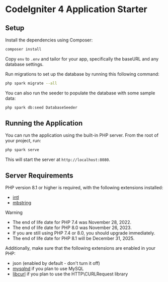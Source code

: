 # CodeIgniter 4 Application Starter

## Setup

Install the dependencies using Composer:

```bash
composer install
```

Copy `env` to `.env` and tailor for your app, specifically the baseURL
and any database settings.

Run migrations to set up the database by running this following command:

```bash
php spark migrate --all
```

You can also run the seeder to populate the database with some sample data:

```bash
php spark db:seed DatabaseSeeder
```

## Running the Application

You can run the application using the built-in PHP server. From the root of your project, run:

```bash
php spark serve
```

This will start the server at `http://localhost:8080`.

## Server Requirements

PHP version 8.1 or higher is required, with the following extensions installed:

- [intl](http://php.net/manual/en/intl.requirements.php)
- [mbstring](http://php.net/manual/en/mbstring.installation.php)

> [!WARNING]
>
> - The end of life date for PHP 7.4 was November 28, 2022.
> - The end of life date for PHP 8.0 was November 26, 2023.
> - If you are still using PHP 7.4 or 8.0, you should upgrade immediately.
> - The end of life date for PHP 8.1 will be December 31, 2025.

Additionally, make sure that the following extensions are enabled in your PHP:

- json (enabled by default - don't turn it off)
- [mysqlnd](http://php.net/manual/en/mysqlnd.install.php) if you plan to use MySQL
- [libcurl](http://php.net/manual/en/curl.requirements.php) if you plan to use the HTTP\CURLRequest library
